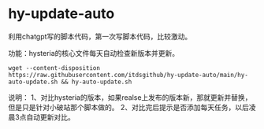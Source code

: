 # hy-update-auto
利用chatgpt写的脚本代码，第一次写脚本代码，比较激动。

功能：hysteria的核心文件每天自动检查新版本并更新。
```shell
wget --content-disposition https://raw.githubusercontent.com/itdsgithub/hy-update-auto/main/hy-auto-update.sh && hy-auto-update.sh
```

说明：
1、对比hysteria的版本，如果realse上发布的版本新，那就更新并替换，但是只是针对小破站那个脚本做的。
2、对比完后提示是否添加每天任务，以后凌晨3点自动更新对比。
